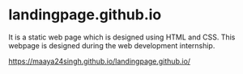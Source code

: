 # landingpage.github.io

It is a static web page which is designed using HTML and CSS. This webpage is designed during the web development internship.

https://maaya24singh.github.io/landingpage.github.io/
